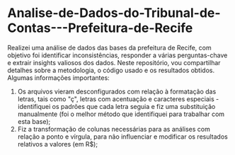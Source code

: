# Analise-de-Dados-do-Tribunal-de-Contas---Prefeitura-de-Recife
Realizei uma análise de dados das bases da prefeitura de Recife, com objetivo foi identificar inconsistências, responder a várias perguntas-chave e extrair insights valiosos dos dados. Neste repositório, vou compartilhar detalhes sobre a metodologia, o código usado e os resultados obtidos.
Algumas informações importantes: 
1. Os arquivos vieram desconfigurados com relação à formatação das letras, tais como "ç", letras com acentuação e caracteres especiais - identifiquei os padrões que cada letra seguia e fiz uma substituição manualmente (foi o melhor método que identifiquei para trabalhar com esta base);
2. Fiz a transformação de colunas necessárias para as análises com relação a ponto e vírgula, para não influenciar e modificar os resultados relativos a valores (em R$);
